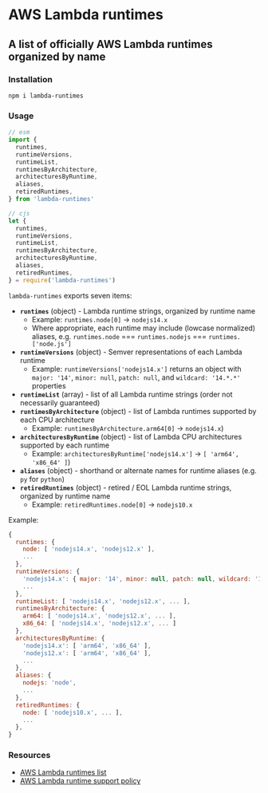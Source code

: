 # AWS Lambda runtimes

## A list of officially AWS Lambda runtimes organized by name

### Installation

`npm i lambda-runtimes`


### Usage

```js
// esm
import {
  runtimes,
  runtimeVersions,
  runtimeList,
  runtimesByArchitecture,
  architecturesByRuntime,
  aliases,
  retiredRuntimes,
} from 'lambda-runtimes'
```

```js
// cjs
let {
  runtimes,
  runtimeVersions,
  runtimeList,
  runtimesByArchitecture,
  architecturesByRuntime,
  aliases,
  retiredRuntimes,
} = require('lambda-runtimes')
```

`lambda-runtimes` exports seven items:
- **`runtimes`** (object) - Lambda runtime strings, organized by runtime name
  - Example: `runtimes.node[0]` → `nodejs14.x`
  - Where appropriate, each runtime may include (lowcase normalized) aliases, e.g. `runtimes.node` === `runtimes.nodejs` === `runtimes.['node.js']`
- **`runtimeVersions`** (object) - Semver representations of each Lambda runtime
  - Example: `runtimeVersions['nodejs14.x']` returns an object with `major: '14'`, `minor: null`, `patch: null`, and `wildcard: '14.*.*'` properties
- **`runtimeList`** (array) - list of all Lambda runtime strings (order not necessarily guaranteed)
- **`runtimesByArchitecture`** (object) - list of Lambda runtimes supported by each CPU architecture
  - Example: `runtimesByArchitecture.arm64[0]` → `nodejs14.x`)
- **`architecturesByRuntime`** (object) - list of Lambda CPU architectures supported by each runtime
  - Example: `architecturesByRuntime['nodejs14.x']` → `[ 'arm64', 'x86_64' ]`)
- **`aliases`** (object) - shorthand or alternate names for runtime aliases (e.g. `py` for `python`)
- **`retiredRuntimes`** (object) - retired / EOL Lambda runtime strings, organized by runtime name
  - Example: `retiredRuntimes.node[0]` → `nodejs10.x`

Example:

```js
{
  runtimes: {
    node: [ 'nodejs14.x', 'nodejs12.x' ],
    ...
  },
  runtimeVersions: {
    'nodejs14.x': { major: '14', minor: null, patch: null, wildcard: '14.*.*' },
    ...
  },
  runtimeList: [ 'nodejs14.x', 'nodejs12.x', ... ],
  runtimesByArchitecture: {
    arm64: [ 'nodejs14.x', 'nodejs12.x', ... ],
    x86_64: [ 'nodejs14.x', 'nodejs12.x', ... ]
  },
  architecturesByRuntime: {
    'nodejs14.x': [ 'arm64', 'x86_64' ],
    'nodejs12.x': [ 'arm64', 'x86_64' ],
    ...
  },
  aliases: {
    nodejs: 'node',
    ...
  },
  retiredRuntimes: {
    node: [ 'nodejs10.x', ... ],
    ...
  },
}
```

### Resources

- [AWS Lambda runtimes list](https://docs.aws.amazon.com/lambda/latest/dg/lambda-runtimes.html)
- [AWS Lambda runtime support policy](https://docs.aws.amazon.com/lambda/latest/dg/runtime-support-policy.html)
